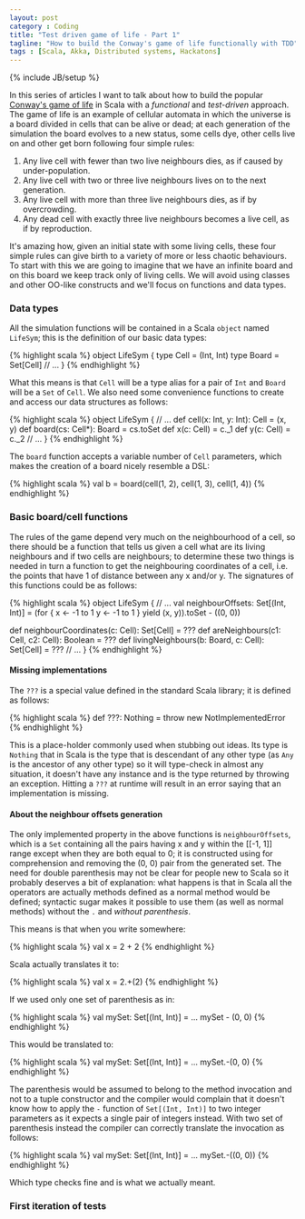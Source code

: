 ```yaml
---
layout: post
category : Coding
title: "Test driven game of life - Part 1"
tagline: "How to build the Conway's game of life functionally with TDD"
tags : [Scala, Akka, Distributed systems, Hackatons]
---
```

{% include JB/setup %}

In this series of articles I want to talk about how to build the popular [Conway's game of life](http://en.wikipedia.org/wiki/Conway's_Game_of_Life) in Scala with a *functional* and *test-driven* approach. The game of life is an example of cellular automata in which the universe is a board divided in cells that can be alive or dead; at each generation of the simulation the board evolves to a new status, some cells dye, other cells live on and other get born following four simple rules:

1. Any live cell with fewer than two live neighbours dies, as if caused by under-population.
2. Any live cell with two or three live neighbours lives on to the next generation.
3. Any live cell with more than three live neighbours dies, as if by overcrowding.
4. Any dead cell with exactly three live neighbours becomes a live cell, as if by reproduction.

It's amazing how, given an initial state with some living cells, these four simple rules can give birth to a variety of more or less chaotic behaviours. To start with this we are going to imagine that we have an infinite board and on this board we keep track only of living cells. We will avoid using classes and other OO-like constructs and we'll focus on functions and data types.

[//]: <> (@@@@@@@@@@@)

### Data types

All the simulation functions will be contained in a Scala `object` named `LifeSym`; this is the definition of our basic data types:

{% highlight scala %}
object LifeSym {
  type Cell = (Int, Int)
  type Board = Set[Cell]
  // ...
}
{% endhighlight %}

What this means is that `Cell` will be a type alias for a pair of `Int` and `Board` will be a `Set` of `Cell`. We also need some convenience functions to create and access our data structures as follows:

{% highlight scala %}
object LifeSym {
  // ...
  def cell(x: Int, y: Int): Cell = (x, y)
  def board(cs: Cell*): Board = cs.toSet
  def x(c: Cell) = c._1
  def y(c: Cell) = c._2
  // ...
}
{% endhighlight %}

The `board` function accepts a variable number of `Cell` parameters, which makes the creation of a board nicely resemble a DSL:

{% highlight scala %}
val b = board(cell(1, 2), cell(1, 3), cell(1, 4))
{% endhighlight %}

### Basic board/cell functions

The rules of the game depend very much on the neighbourhood of a cell, so there should be a function that tells us given a cell what are its living neighbours and if two cells are neighbours; to determine these two things is needed in turn a function to get the neighbouring coordinates of a cell, i.e. the points that have 1 of distance between any x and/or y. The signatures of this functions could be as follows:

{% highlight scala %}
object LifeSym {
  // ...
  val neighbourOffsets: Set[(Int, Int)] = (for {
    x <- -1 to 1
    y <- -1 to 1
  } yield (x, y)).toSet - ((0, 0))

  def neighbourCoordinates(c: Cell): Set[Cell] = ???
  def areNeighbours(c1: Cell, c2: Cell): Boolean = ???
  def livingNeighbours(b: Board, c: Cell): Set[Cell] = ???
  // ...
}
{% endhighlight %}

#### Missing implementations

The `???` is a special value defined in the standard Scala library; it is defined as follows:

{% highlight scala %}
def ???: Nothing = throw new NotImplementedError
{% endhighlight %}

This is a place-holder commonly used when stubbing out ideas. Its type is `Nothing` that in Scala is the type that is descendant of any other type (as `Any` is the ancestor of any other type) so it will type-check in almost any situation, it doesn't have any instance and is the type returned by throwing an exception. Hitting a `???` at runtime will result in an error saying that an implementation is missing.

#### About the neighbour offsets generation

The only implemented property in the above functions is `neighbourOffsets`, which is a `Set` containing all the pairs having x and y within the [[-1, 1]] range except when they are both equal to 0; it is constructed using for comprehension and removing the (0, 0) pair from the generated set. The need for double parenthesis may not be clear for people new to Scala so it probably deserves a bit of explanation: what happens is that in Scala all the operators are actually methods defined as a normal method would be defined; syntactic sugar makes it possible to use them (as well as normal methods) without the `.` and *without parenthesis*.

This means is that when you write somewhere:

{% highlight scala %}
val x = 2 + 2
{% endhighlight %}

Scala actually translates it to:

{% highlight scala %}
val x = 2.+(2)
{% endhighlight %}

If we used only one set of parenthesis as in:

{% highlight scala %}
val mySet: Set[(Int, Int)] = ...
mySet - (0, 0)
{% endhighlight %}

This would be translated to:

{% highlight scala %}
val mySet: Set[(Int, Int)] = ...
mySet.-(0, 0)
{% endhighlight %}

The parenthesis would be assumed to belong to the method invocation and not to a tuple constructor and the compiler would complain that it doesn't know how to apply the `-` function of `Set[(Int, Int)]` to two integer parameters as it expects a single pair of integers instead. With two set of parenthesis instead the compiler can correctly translate the invocation as follows:

{% highlight scala %}
val mySet: Set[(Int, Int)] = ...
mySet.-((0, 0))
{% endhighlight %}

Which type checks fine and is what we actually meant.

### First iteration of tests

